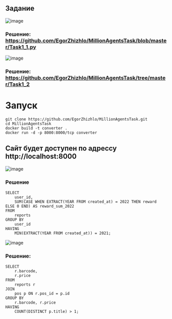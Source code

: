 ## Задание

![image](https://github.com/user-attachments/assets/1ee3197e-1df3-4617-8432-51149393d062)

### Решение: https://github.com/EgorZhizhlo/MillionAgentsTask/blob/master/Task1_1.py

![image](https://github.com/user-attachments/assets/4cc9e006-1e3f-4b66-8165-32b53beedf54)

### Решение: https://github.com/EgorZhizhlo/MillionAgentsTask/tree/master/Task1_2

# Запуск 
    git clone https://github.com/EgorZhizhlo/MillionAgentsTask.git
    cd MillionAgentsTask
    docker build -t converter .
    docker run -d -p 8000:8000/tcp converter

## Сайт будет доступен по адрессу http://localhost:8000

![image](https://github.com/user-attachments/assets/91da27ef-35a9-41fb-90cb-5b8b88124850)

### Решение
    SELECT 
        user_id,
        SUM(CASE WHEN EXTRACT(YEAR FROM created_at) = 2022 THEN reward ELSE 0 END) AS reward_sum_2022
    FROM 
        reports
    GROUP BY 
        user_id
    HAVING 
        MIN(EXTRACT(YEAR FROM created_at)) = 2021;

![image](https://github.com/user-attachments/assets/b063493b-5c15-4588-affa-a02dce4a76bd)

### Решение:
    SELECT 
        r.barcode,
        r.price
    FROM 
        reports r
    JOIN 
        pos p ON r.pos_id = p.id
    GROUP BY 
        r.barcode, r.price
    HAVING 
        COUNT(DISTINCT p.title) > 1;

